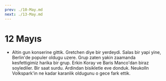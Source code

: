 ```yaml
---
prev: ./10-May.md
next: ./13-May.md
---
```


# 12 Mayıs

- Altin gun konserine gittik. Gretchen diye bir yerdeydi. Salas bir yapi yine, Berlin'de populer oldugu uzere. Grup zaten yakin zaamanda kesfettigimiz harika bir grup. Erkin Koray ve Baris Manco'dan biraz soylediler. Bir saat surdu. Ardindan bisikletle eve donduk. Neukolln Volkspark'in ne kadar karanlik oldugunu o gece fark ettik.


